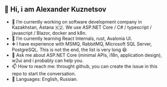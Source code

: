 ## 👋 Hi, i am Alexander Kuznetsov

- 🔭 I’m currently working on software development company in Kazakhstan, Astana 🇰🇿. We use  ASP.NET Core / C# / typescript / javascript / Blazor, docker and k8n.
- 🌱 I’m currently learning React Internals, rust, Avalonia UI.
- ➕ I have experience with MSMQ, RabbitMQ, Microsoft SQL Server, PostgreSQL. This is not the end, the list is very long 😆
- 💬 Ask me about ASP.NET Core (minimal APIs, i18n, application design), w2ui and i probably can help you.
- 📫 How to reach me: throught github, you can create the issue in this repo to start the conversation.
- 💬 Languages: English, Russian.
